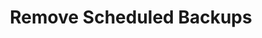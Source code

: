 ---
title: "Remove Scheduled Backups"
linkTitle: "Remove Scheduled Backups"
description: "Instructions to remove any scheduled backups of CORTEX on multiple on-premise servers with high availability (HA)."
weight: 300
---
